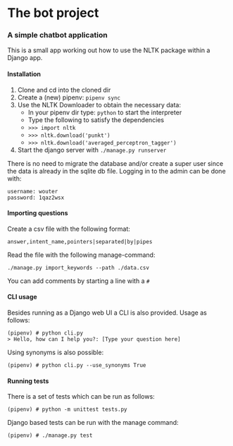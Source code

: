# The bot project
### A simple chatbot application
This is a small app working out how to use the NLTK package within a Django app.

#### Installation
1. Clone and cd into the cloned dir
2. Create a (new) pipenv: `pipenv sync`
3. Use the NLTK Downloader to obtain the necessary data:
    - In your pipenv dir type: `python` to start the interpreter
    - Type the following to satisfy the dependencies
    - `>>> import nltk`
    - `>>> nltk.download('punkt')`
    - `>>> nltk.download('averaged_perceptron_tagger')`
4. Start the django server with `./manage.py runserver`

There is no need to migrate the database and/or create a super user since the data is already in the sqlite db file.
Logging in to the admin can be done with:

    username: wouter
    password: 1qaz2wsx

#### Importing questions
Create a csv file with the following format:

    answer,intent_name,pointers|separated|by|pipes

Read the file with the following manage-command:

    ./manage.py import_keywords --path ./data.csv

You can add comments by starting a line with a `#`

#### CLI usage
Besides running as a Django web UI a CLI is also provided. Usage as follows:

    (pipenv) # python cli.py
    > Hello, how can I help you?: [Type your question here]

Using synonyms is also possible:

    (pipenv) # python cli.py --use_synonyms True

#### Running tests
There is a set of tests which can be run as follows:

    (pipenv) # python -m unittest tests.py

Django based tests can be run with the manage command:

    (pipenv) # ./manage.py test

